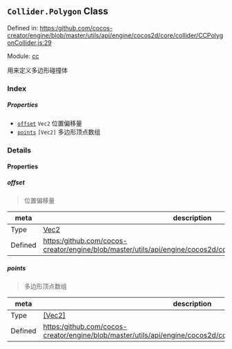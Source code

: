 ## `Collider.Polygon` Class


Defined in: [https:/github.com/cocos-creator/engine/blob/master/utils/api/engine/cocos2d/core/collider/CCPolygonCollider.js:29](https:/github.com/cocos-creator/engine/blob/master/utils/api/engine/cocos2d/core/collider/CCPolygonCollider.js#L29)

Module: [cc](../modules/cc.md)




用来定义多边形碰撞体

### Index

##### Properties

  - [`offset`](#offset) `Vec2` 位置偏移量
  - [`points`](#points) `[Vec2]` 多边形顶点数组





### Details


#### Properties


##### offset

> 位置偏移量

| meta | description |
|------|-------------|
| Type | <a href="../classes/Vec2.html" class="crosslink">Vec2</a> |
| Defined | [https:/github.com/cocos-creator/engine/blob/master/utils/api/engine/cocos2d/core/collider/CCPolygonCollider.js:44](https:/github.com/cocos-creator/engine/blob/master/utils/api/engine/cocos2d/core/collider/CCPolygonCollider.js#L44) |



##### points

> 多边形顶点数组

| meta | description |
|------|-------------|
| Type | <a href="../classes/Vec2.html" class="crosslink">[Vec2]</a> |
| Defined | [https:/github.com/cocos-creator/engine/blob/master/utils/api/engine/cocos2d/core/collider/CCPolygonCollider.js:60](https:/github.com/cocos-creator/engine/blob/master/utils/api/engine/cocos2d/core/collider/CCPolygonCollider.js#L60) |






